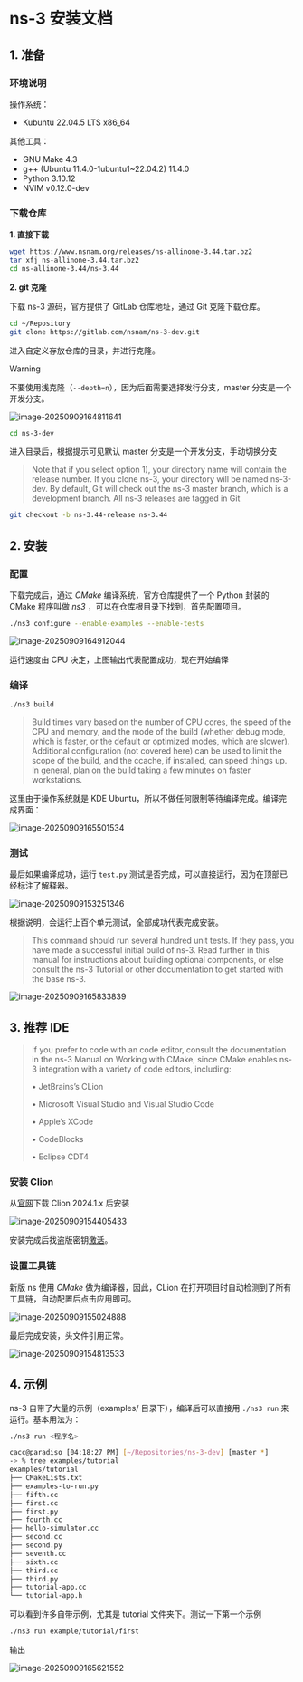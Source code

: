 # ns-3 安装文档

## 1. 准备

### 环境说明

操作系统：

- Kubuntu 22.04.5 LTS x86_64

其他工具：

- GNU Make 4.3
- g++ (Ubuntu 11.4.0-1ubuntu1~22.04.2) 11.4.0
- Python 3.10.12
- NVIM v0.12.0-dev



### 下载仓库

**1. 直接下载**

```bash
wget https://www.nsnam.org/releases/ns-allinone-3.44.tar.bz2
tar xfj ns-allinone-3.44.tar.bz2
cd ns-allinone-3.44/ns-3.44
```

**2. git 克隆**

下载 ns-3 源码，官方提供了 GitLab 仓库地址，通过 Git 克隆下载仓库。

```bash
cd ~/Repository
git clone https://gitlab.com/nsnam/ns-3-dev.git
```

进入自定义存放仓库的目录，并进行克隆。

> [!WARNING]
>
> 不要使用浅克隆（`--depth=n`），因为后面需要选择发行分支，master 分支是一个开发分支。

![image-20250909164811641](assets/image-20250909164811641.png)

```bash
cd ns-3-dev
```

进入目录后，根据提示可见默认 master 分支是一个开发分支，手动切换分支

> Note that if you select option 1), your directory name will contain the release number. If you clone ns-3, your directory will be named ns-3-dev. By default, Git will check out the ns-3 master branch, which is a development branch. All ns-3 releases are tagged in Git

```bash
git checkout -b ns-3.44-release ns-3.44
```



## 2. 安装

### 配置

下载完成后，通过 *CMake* 编译系统，官方仓库提供了一个 Python 封装的 CMake 程序叫做 *ns3* ，可以在仓库根目录下找到，首先配置项目。

```bash
./ns3 configure --enable-examples --enable-tests
```

![image-20250909164912044](assets/image-20250909164912044.png)

运行速度由 CPU 决定，上图输出代表配置成功，现在开始编译

### 编译

```bash
./ns3 build
```

>Build times vary based on the number of CPU cores, the speed of the CPU and memory, and the mode of the build (whether debug mode, which is faster, or the default or optimized modes, which are slower). Additional configuration (not covered here) can be used to limit the scope of the build, and the ccache, if installed, can speed things up. In general, plan on the build taking a few minutes on faster workstations.

这里由于操作系统就是 KDE Ubuntu，所以不做任何限制等待编译完成。编译完成界面：

![image-20250909165501534](assets/image-20250909165501534.png)

### 测试

最后如果编译成功，运行 `test.py` 测试是否完成，可以直接运行，因为在顶部已经标注了解释器。

![image-20250909153251346](assets/image-20250909153251346.png)

根据说明，会运行上百个单元测试，全部成功代表完成安装。

>This command should run several hundred unit tests. If they pass, you have made a successful initial build of ns-3. Read further in this manual for instructions about building optional components, or else consult the ns-3 Tutorial or other documentation to get started with the base ns-3.

![image-20250909165833839](assets/image-20250909165833839.png)

## 3. 推荐 IDE

>If you prefer to code with an code editor, consult the documentation in the ns-3 Manual on Working with CMake, since CMake enables ns-3 integration with a variety of code editors, including: 
>
>• JetBrains’s CLion
>
>• Microsoft Visual Studio and Visual Studio Code
>
>• Apple’s XCode
>
>• CodeBlocks
>
>• Eclipse CDT4

### 安装 Clion

从[官网](https://www.jetbrains.com/clion/download/other.html
 )下载 Clion 2024.1.x 后安装

![image-20250909154405433](assets/image-20250909154405433.png)

安装完成后找盗版密钥[激活](https://3.jetbra.in/)。

### 设置工具链

新版 ns 使用 *CMake* 做为编译器，因此，CLion 在打开项目时自动检测到了所有工具链，自动配置后点击应用即可。

![image-20250909155024888](assets/image-20250909155024888.png)

最后完成安装，头文件引用正常。

![image-20250909154813533](assets/image-20250909154813533.png)



## 4. 示例

ns-3 自带了大量的示例（examples/ 目录下），编译后可以直接用 `./ns3 run` 来运行。基本用法为：

```bash
./ns3 run <程序名>
```

```bash
cacc@paradiso [04:18:27 PM] [~/Repositories/ns-3-dev] [master *]
-> % tree examples/tutorial 
examples/tutorial
├── CMakeLists.txt
├── examples-to-run.py
├── fifth.cc
├── first.cc
├── first.py
├── fourth.cc
├── hello-simulator.cc
├── second.cc
├── second.py
├── seventh.cc
├── sixth.cc
├── third.cc
├── third.py
├── tutorial-app.cc
└── tutorial-app.h
```

可以看到许多自带示例，尤其是 tutorial 文件夹下。测试一下第一个示例

```bash
./ns3 run example/tutorial/first
```

输出

![image-20250909165621552](assets/image-20250909165621552.png)
